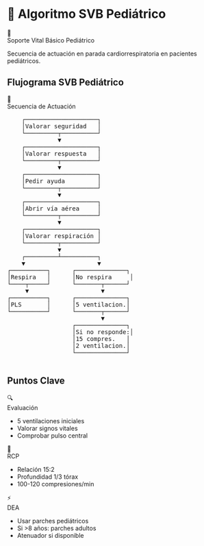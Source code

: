 # 👶 Algoritmo SVB Pediátrico

<div class="custom-card info-card">
  <div class="card-header">
    <div class="header-icon">👶</div>
    <div class="header-title">Soporte Vital Básico Pediátrico</div>
  </div>
  <div class="card-content">
    <p>Secuencia de actuación en parada cardiorrespiratoria en pacientes pediátricos.</p>
  </div>
</div>

## Flujograma SVB Pediátrico

<div class="custom-card">
  <div class="card-header">
    <div class="header-icon">🔄</div>
    <div class="header-title">Secuencia de Actuación</div>
  </div>
  <div class="card-content">
    <pre class="diagram">
    ┌────────────────────┐
    │Valorar seguridad   │
    └─────────┬──────────┘
              ▼
    ┌────────────────────┐
    │Valorar respuesta   │
    └─────────┬──────────┘
              ▼
    ┌────────────────────┐
    │Pedir ayuda         │
    └─────────┬──────────┘
              ▼
    ┌────────────────────┐
    │Abrir vía aérea     │
    └─────────┬──────────┘
              ▼
    ┌────────────────────┐
    │Valorar respiración │
    └─────────┬──────────┘
              ▼
    ┌─────────┴──────────┐
    ▼                    ▼
┌──────────┐      ┌──────────────┐
│Respira   │      │No respira     │
└────┬─────┘      └───────┬──────┘
     ▼                    ▼
┌──────────┐      ┌──────────────┐
│PLS       │      │5 ventilacion.│
└──────────┘      └───────┬──────┘
                          ▼
                  ┌──────────────┐
                  │Si no responde:│
                  │15 compres.   │
                  │2 ventilacion.│
                  └──────────────┘
    </pre>
  </div>
</div>

## Puntos Clave

<div class="grid-3">
  <div class="custom-card">
    <div class="card-header">
      <div class="header-icon">🔍</div>
      <div class="header-title">Evaluación</div>
    </div>
    <div class="card-content">
      <ul>
        <li>5 ventilaciones iniciales</li>
        <li>Valorar signos vitales</li>
        <li>Comprobar pulso central</li>
      </ul>
    </div>
  </div>

  <div class="custom-card">
    <div class="card-header">
      <div class="header-icon">💪</div>
      <div class="header-title">RCP</div>
    </div>
    <div class="card-content">
      <ul>
        <li>Relación 15:2</li>
        <li>Profundidad 1/3 tórax</li>
        <li>100-120 compresiones/min</li>
      </ul>
    </div>
  </div>

  <div class="custom-card">
    <div class="card-header">
      <div class="header-icon">⚡</div>
      <div class="header-title">DEA</div>
    </div>
    <div class="card-content">
      <ul>
        <li>Usar parches pediátricos</li>
        <li>Si >8 años: parches adultos</li>
        <li>Atenuador si disponible</li>
      </ul>
    </div>
  </div>
</div>
